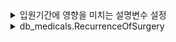 <details>
<summary>입원기간에 영향을 미치는 설명변수 설정</summary>

### DDA
| 변수명    | 변수 설명 | 데이터 분류 | 분석가 의견 |
|-----------|---------------|--------| ----- |
| 입원기간 | 입원한 기간 | 날짜형 | |
| 신장 | 키 | | |
| 체중 | 체중 |  | |
| 고혈압여부 | 고혈압 여부 | 한국표준질병‧사인분류(KCD) 코드 사용, 사망 원인을 상위 1차 분류로 기재된 코드 | 범주형 |
| 당뇨여부 | 당뇨 여부 | 한국표준질병‧사인분류(KCD) 코드 사용, 사망 원인을 상위 2차 분류(상세 원인)로 기재된 코드 | 범주형, 이차 사망 원인 |
| 심혈관질환 | 심혈관질환 여부 | 한국표준질병‧사인분류(KCD) 코드 사용, 사망 원인을 상위 2차 분류(상세 원인)로 기재된 코드 | 범주형, 이차 사망 원인 |
| 연령 | 나이 | 한국표준질병‧사인분류(KCD) 코드 사용, 사망 원인을 상위 2차 분류(상세 원인)로 기재된 코드 | 범주형, 이차 사망 원인 |
| 성별 | 성별 | 한국표준질병‧사인분류(KCD) 코드 사용, 사망 원인을 상위 2차 분류(상세 원인)로 기재된 코드 | 범주형, 이차 사망 원인 |
| 재발여부 | 수술 재발여부 | 한국표준질병‧사인분류(KCD) 코드 사용, 사망 원인을 상위 2차 분류(상세 원인)로 기재된 코드 | 범주형, 이차 사망 원인 |
| 수술시간 | 수술하는데 걸린 시간 | 한국표준질병‧사인분류(KCD) 코드 사용, 사망 원인을 상위 2차 분류(상세 원인)로 기재된 코드 | 범주형, 이차 사망 원인 |
| 스테로이드치료 | 스테로이드 치료여부 | 한국표준질병‧사인분류(KCD) 코드 사용, 사망 원인을 상위 2차 분류(상세 원인)로 기재된 코드 | 범주형, 이차 사망 원인 |
| 환자통증정도 | 환자의 통증 유무 | 한국표준질병‧사인분류(KCD) 코드 사용, 사망 원인을 상위 2차 분류(상세 원인)로 기재된 코드 | 범주형, 이차 사망 원인 |
| BMI | 환자의 체중과 신장에  | 한국표준질병‧사인분류(KCD) 코드 사용, 사망 원인을 상위 2차 분류(상세 원인)로 기재된 코드 | 범주형, 이차 사망 원인 |

### 분석 기준 : 년도별 주요 사망 원인 분석(X:DTH_YYYYMM<사망연월>, Y:COD1<사망원인1>)

</details>


<details>
<summary>db_medicals.RecurrenceOfSurgery</summary>

### DDA
| 변수명 | 변수설명 | 변수값 설명 | 데이터 분류 |
|-------|-------|-------|------|
| _id | 각 행마다 고유한 식별자 | | 범주형(명목형) |
| Unnamed: 0 | Index column (인덱스 열) | | 범주형(명목형) |
| 환자ID | 환자마다 고유한 식별자 | | 범주형(명목형) |
| Large Lymphocyte | 대형 림프구 수 | 22.8, 44.9, ... | 수치형(연속형), 정수형이 아닌 소수점으로도 표현될 수 있음 |
| Location of herniation | 척추의 돌출 디스크 위치 | 1, 2, 3, ... | 범주형(명목형), 1-5까지 5개로 나누어서 분류됨  |
| ODI | 요통 환자의 기능적 장애를 측정하는 Oswestry 장애 지수 | | 수치형(연속형) 정수형이 아닌 소수점으로도 표현될 수 있음 |
| 가족력 | 가족 내 질환 이력 | 0,1 | 범주형(명목형) |
| 간질성폐질환 | 만성 폐쇄성 폐질환 | 0.1 | 범주형(명목형) |
| 고혈압여부 | | 0,1 | 범주형(명목형) |
| 과거수술횟수 | | 0, 1, 2, 3 | 수치형(이산형) |
| 당뇨여부 | 당뇨 진단 여부 | 0, 1 | 범주형(명목형)
| 말초동맥질환여부 | | 0, 1 | 범주형(명목형)
| 빈혈여부 | | 0, 1 | 범주형(명목형) |
| 성별 | | 1, 2 | 범주형(명목형) |
| 스테로이드치료 | | 0, 1 | 범주형(명목형) |
| 신부전여부 | 신장 기능 장애 여부 | 0, 1 | 범주형(명목형) |
| 신장 | Height | | 수치형(연속형) |
| 심혈관질환 | | 0, 1 | 범주형(명목형) |
| 암발병여부 | | 0, 1 | 범주형(명목형) |
| 연령 | | | 수치형(연속형) |
| 우울증여부 | | 0, 1, 2 | 범주형(명목형) |
| 입원기간 | | | 수치형(연속형), 입원기간은 연속적인 값을 가질 수 있고 소수점으로 표현될 수 있음(2.5일, 1.5일...) |
| 입원일자 | | | 날짜형(순서형) |
| 종양진행여부 | | 0, 1 | 범주형(명목형) |
| 직업 | | | 범주형(명목형) |
| 체중 | | | 수치형(연속형) |
| 퇴원일자 | | | 날짜형(순서헝) |
| 헤모글로빈수치 | 혈중 헤모글로빈 농도 | | 수치형(연속형) |
| 혈전합병증여부 | | 0, 1 | 범주형(명목형) |
| 환자통증정도 | | 1, 2, ..., 10 | 범주형(순서형), 상대적인 통증 정도에 따라 1-10까지의 순서를 나타냄 |
| 흡연여부 | | 0, 1 | 범주형(명목형) |
| 통증기간(월) | | | 수치형(연속형) |
| 수술기법 | | TELD, IELD | 범주형(명목형) |
| 수술시간 | | | 수치형(연속형) |
| 수술실패여부 | | 0, 1 | 범주형(명목형) |
| 수술일자 | | | 날짜형(순서형) |
| 재발여부 | | 0, 1 | 범주형(명목형) | 
| 혈액형 | Blood type | A, B, O, AB | 범주형(명목형) |
| 전방디스크높이(mm) | | | 수치형(연속형) |
| 후방디스크높이(mm) | | | 수치형(연속형) |
| 지방축적도 | | | 수치형(연속형) |
| Instability | 척추 불안정 여부 | 0, 1 | 범주형(명목형) |
| MF + ES | Modic 타입 I 변화 여부 | 수치형(연속형) |
| Modic change | Modic 변화 여부 | 0, 1, 2, 3 | 범주형(명목형) |
| PI | 골반 기울기 | | 수치형(연속형) |
| PT | 골반 틸트 | | 수치형(연속형) |
| Seg Angle(raw) | 세그먼트 각도 | | 수치형(연속형) |
| Vaccum disc | 디스크 내 진공 현상 여부 | 0, 1 | 범주형(명목형) |
| 골밀도 | | | 수치형(연속형) |
| 디스크단면적 | | | 수치형(연속형) |
| 디스크위치 | | | 수치형(이산형) |
| 척추이동척도 | | | 범주형(명목형) |
| 척추전방위증 | 척추 전방 이탈증 여부 | 0, 1 | 범주형(명목형) |

### 분석 기준 : 연령별 퇴원까지 걸린 날짜 분석(X:<연령>, Y:<퇴원날짜>)

</details>
